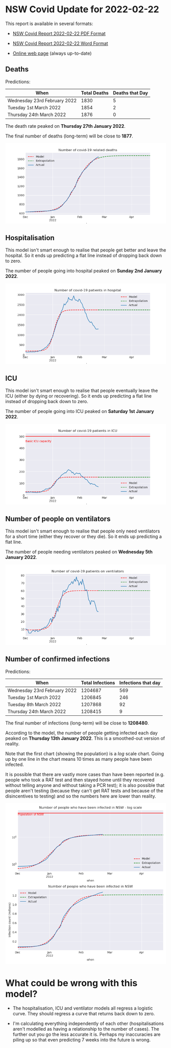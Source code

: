 # NSW Covid Update for 2022-02-22

This report is available in several formats:

- [NSW Covid Report 2022-02-22 PDF Format](https://github.com/solresol/yet-another-pandemic-prediction/raw/main/output/2022-02-22/nsw-covid-report-2022-02-22.pdf)

- [NSW Covid Report 2022-02-22 Word Format](https://github.com/solresol/yet-another-pandemic-prediction/raw/main/output/2022-02-22/nsw-covid-report-2022-02-22.docx)

- [Online web page](https://github.com/solresol/yet-another-pandemic-prediction/tree/main/output/README.md) (always up-to-date)

## Deaths

Predictions:

| When | Total Deaths | Deaths that Day |
| ---- | ------------ | --------------- |
| Wednesday 23rd February 2022 | 1830 | 5 |
| Tuesday 1st March 2022 | 1854 | 2 |
| Thursday 24th March 2022 | 1876 | 0 |

The death rate peaked on **Thursday 27th January 2022**.

The final number of deaths (long-term) will
be close to **1877**.

![](2022-02-22/deaths.png)



## Hospitalisation

This model isn't smart enough to realise that people get better and leave the hospital.
So it ends up predicting a flat line instead of dropping back down to zero.

The number of people going into hospital peaked on **Sunday 2nd January 2022**.

![](2022-02-22/hospitalisation.png)

## ICU

This model isn't smart enough to realise that people eventually leave the ICU
(either by dying or recovering).
So it ends up predicting a flat line instead of dropping back down to zero.

The number of people going into ICU peaked on **Saturday 1st January 2022**.

![](2022-02-22/icu.png)

## Number of people on ventilators

This model isn't smart enough to realise that people only need ventilators for
a short time (either they recover or they die). So it ends up predicting a flat line.

The number of people needing ventilators peaked on **Wednesday 5th January 2022**.

![](2022-02-22/ventilators.png)

## Number of confirmed infections

Predictions:

| When | Total Infections | Infections that day |
| ---- | ------------ | --------------- |
| Wednesday 23rd February 2022 | 1204687 | 569 |
| Tuesday 1st March 2022 | 1206845 | 246 |
| Tuesday 8th March 2022 | 1207868 | 92 |
| Thursday 24th March 2022 | 1208415 | 9 |

The final number of infections (long-term) will
be close to **1208480**.


According to the model, the number of people getting infected each day peaked on **Thursday 13th January 2022**. This is a smoothed-out version of reality.

Note that the first chart (showing the population) is a *log* scale chart. Going up by one line in the chart means 10 times as many people have been infected. 

It is possible that there are vastly more cases than have been
reported (e.g. people who took a RAT test and then stayed home until
they recovered without telling anyone and without taking a PCR test);
it is also possible that people aren't testing (because they can't get
RAT tests and because of the disincentives to testing) and so the
numbers here are lower than reality.


![](2022-02-22/infection.png)



# What could be wrong with this model?

- The hospitalisation, ICU and ventilator models all regress a logistic curve. They
should regress a curve that returns back down to zero.

- I'm calculating everything independently of each other (hospitalisations aren't modelled as having a relationship to the number of cases). The further out you go the less accurate it is. Perhaps my inaccuracies are piling up so that even predicting 7 weeks into the future is wrong.

